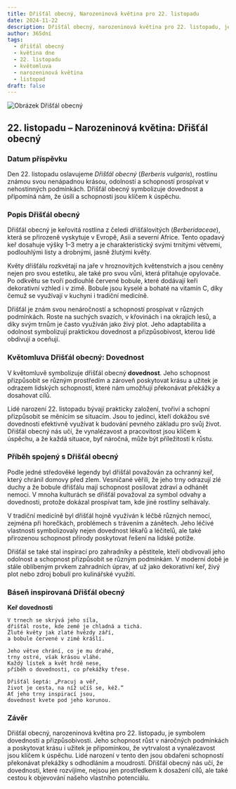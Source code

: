 ```yaml
---
title: Dřišťál obecný, Narozeninová květina pro 22. listopadu
date: 2024-11-22
description: Dřišťál obecný, narozeninová květina pro 22. listopadu, je symbolem Dovednost. Objevte její jedinečný význam, fascinující příběhy a poezii, která oslavuje její krásu.
author: 365dní
tags:
  - dřišťál obecný
  - květina dne
  - 22. listopadu
  - květomluva
  - narozeninová květina
  - listopad
draft: false
---
```


![Obrázek Dřišťál obecný](https://cdn.pixabay.com/photo/2023/06/01/07/04/flowers-8032934_640.jpg#center)

## 22. listopadu – Narozeninová květina: Dřišťál obecný

### Datum příspěvku

Den 22. listopadu oslavujeme _Dřišťál obecný_ (_Berberis vulgaris_), rostlinu známou svou nenápadnou krásou, odolností a schopností prospívat v nehostinných podmínkách. Dřišťál obecný symbolizuje dovednost a připomíná nám, že úsilí a schopnosti jsou klíčem k úspěchu.

### Popis Dřišťál obecný

Dřišťál obecný je keřovitá rostlina z čeledi dřišťálovitých (_Berberidaceae_), která se přirozeně vyskytuje v Evropě, Asii a severní Africe. Tento opadavý keř dosahuje výšky 1–3 metry a je charakteristický svými trnitými větvemi, podlouhlými listy a drobnými, jasně žlutými květy.

Květy dřišťálu rozkvétají na jaře v hroznovitých květenstvích a jsou ceněny nejen pro svou estetiku, ale také pro svou vůni, která přitahuje opylovače. Po odkvětu se tvoří podlouhlé červené bobule, které dodávají keři dekorativní vzhled i v zimě. Bobule jsou kyselé a bohaté na vitamín C, díky čemuž se využívají v kuchyni i tradiční medicíně.

Dřišťál je znám svou nenáročností a schopností prospívat v různých podmínkách. Roste na suchých svazích, v křovinách i na okrajích lesů, a díky svým trnům je často využíván jako živý plot. Jeho adaptabilita a odolnost symbolizují praktickou dovednost a přizpůsobivost, kterou lidé obdivují a oceňují.

### Květomluva Dřišťál obecný: Dovednost

V květomluvě symbolizuje dřišťál obecný **dovednost**. Jeho schopnost přizpůsobit se různým prostředím a zároveň poskytovat krásu a užitek je odrazem lidských schopností, které nám umožňují překonávat překážky a dosahovat cílů.

Lidé narození 22. listopadu bývají prakticky založení, tvořiví a schopní přizpůsobit se měnícím se situacím. Jsou to jedinci, kteří dokážou své dovednosti efektivně využívat k budování pevného základu pro svůj život. Dřišťál obecný nás učí, že vynalézavost a pracovitost jsou klíčem k úspěchu, a že každá situace, byť náročná, může být příležitostí k růstu.

### Příběh spojený s Dřišťál obecný

Podle jedné středověké legendy byl dřišťál považován za ochranný keř, který chránil domovy před zlem. Vesničané věřili, že jeho trny odrazují zlé duchy a že bobule dřišťálu mají schopnost posilovat zdraví a odhánět nemoci. V mnoha kulturách se dřišťál považoval za symbol odvahy a dovednosti, protože dokázal prospívat tam, kde jiné rostliny selhávaly.

V tradiční medicíně byl dřišťál hojně využíván k léčbě různých nemocí, zejména při horečkách, problémech s trávením a zánětech. Jeho léčivé vlastnosti symbolizovaly nejen dovednost lékařů a léčitelů, ale také přirozenou schopnost přírody poskytovat řešení na lidské potíže.

Dřišťál se také stal inspirací pro zahradníky a pěstitele, kteří obdivovali jeho odolnost a schopnost přizpůsobit se různým podmínkám. V moderní době je stále oblíbeným prvkem zahradních úprav, ať už jako dekorativní keř, živý plot nebo zdroj bobulí pro kulinářské využití.

### Báseň inspirovaná Dřišťál obecný

**Keř dovednosti**

```
V trnech se skrývá jeho síla,  
dřišťál roste, kde země je chladná a tichá.  
Žluté květy jak zlaté hvězdy září,  
a bobule červené v zimě krášlí.  

Jeho větve chrání, co je mu drahé,  
trny ostré, však krásou vláhé.  
Každý lístek a květ hrdě nese,  
příběh o dovednosti, co překážky třese.  

Dřišťál šeptá: „Pracuj a věř,  
život je cesta, na níž učíš se, kéž.“  
Ať jeho trny inspirací jsou,  
dovednost kvete pod jeho korunou.  
```

### Závěr

Dřišťál obecný, narozeninová květina pro 22. listopadu, je symbolem dovednosti a přizpůsobivosti. Jeho schopnost růst v náročných podmínkách a poskytovat krásu i užitek je připomínkou, že vytrvalost a vynalézavost jsou klíčem k úspěchu. Lidé narození v tento den jsou obdařeni schopností překonávat překážky s odhodláním a moudrostí. Dřišťál obecný nás učí, že dovednosti, které rozvíjíme, nejsou jen prostředkem k dosažení cílů, ale také cestou k objevování našeho vlastního potenciálu.